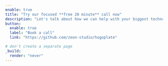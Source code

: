 ```yaml
---
enable: true
title: "Try our focused **free 20 minute** call now"
description: "Let's talk about how we can help with your biggest technology issue"
button:
  enable: true
  label: "Book a call"
  link: "https://github.com/zeon-studio/hugoplate"

# don't create a separate page
_build:
  render: "never"
---
```


